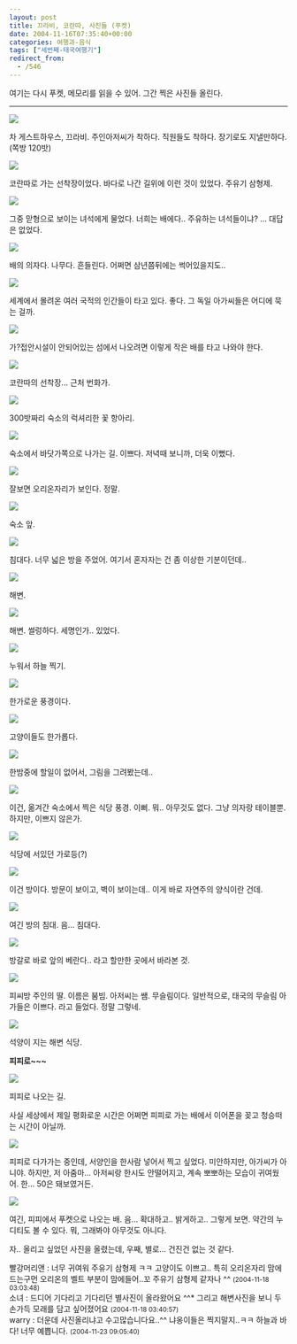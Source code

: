 ```yaml
---
layout: post
title: 끄라비, 코란따, 사진들 (푸켓)
date: 2004-11-16T07:35:40+00:00
categories: 여행과-음식
tags: ["세번째-태국여행기"]
redirect_from:
  - /546
---
```


여기는 다시 푸켓, 메모리를 읽을 수 있어. 그간 찍은 사진들 올린다.

<hr />

![ ](/assets/media/uploads_2004_11_PICT1901.jpg)

차 게스트하우스, 끄라비. 주인아저씨가 착하다. 직원들도 착하다. 장기로도 지낼만하다. (쪽방 120밧)

![ ](/assets/media/uploads_2004_11_PICT1905.jpg)

코란따로 가는 선착장이었다. 바다로 나간 길위에 이런 것이 있었다. 주유기 삼형제.

![ ](/assets/media/uploads_2004_11_PICT1906.jpg)

그중 맏형으로 보이는 녀석에게 물었다. 너희는 배에다.. 주유하는 녀석들이냐? ... 대답은 없었다.

![ ](/assets/media/uploads_2004_11_PICT1908.jpg)

배의 의자다. 나무다. 흔들린다. 어쩌면 삼년쯤뒤에는 썩어있을지도..

![ ](/assets/media/uploads_2004_11_PICT1909.jpg)

세계에서 몰려온 여러 국적의 인간들이 타고 있다. 좋다. 그 독일 아가씨들은 어디에 묵는 걸까.

![ ](/assets/media/uploads_2004_11_PICT1928.jpg)

가?접안시설이 안되어있는 섬에서 나오려면 이렇게 작은 배를 타고 나와야 한다.

![ ](/assets/media/uploads_2004_11_PICT1943.jpg)

코란따의 선착장... 근처 번화가.

![ ](/assets/media/uploads_2004_11_PICT1945.jpg)

300밧짜리 숙소의 럭셔리한 꽃 항아리.

![ ](/assets/media/uploads_2004_11_PICT1946.jpg)

숙소에서 바닷가쪽으로 나가는 길. 이쁘다. 저녁때 보니까, 더욱 이뻤다.

![ ](/assets/media/uploads_2004_11_PICT1947.jpg)

잘보면 오리온자리가 보인다. 정말.

![ ](/assets/media/uploads_2004_11_PICT1959.jpg)

숙소 앞.

![ ](/assets/media/uploads_2004_11_PICT1961.jpg)

침대다. 너무 넓은 방을 주었어. 여기서 혼자자는 건 좀 이상한 기분이던데..

![ ](/assets/media/uploads_2004_11_PICT1966.jpg)

해변.

![ ](/assets/media/uploads_2004_11_PICT1968.jpg)

해변. 썰렁하다. 세명인가.. 있었다.

![ ](/assets/media/uploads_2004_11_PICT1970.jpg)

누워서 하늘 찍기.

![ ](/assets/media/uploads_2004_11_PICT1973.jpg)

한가로운 풍경이다.

![ ](/assets/media/uploads_2004_11_PICT1980.jpg)

고양이들도 한가롭다.

![ ](/assets/media/uploads_2004_11_PICT1987.jpg)

한밤중에 할일이 없어서, 그림을 그려봤는데..

![ ](/assets/media/uploads_2004_11_PICT1994.jpg)

이건, 옮겨간 숙소에서 찍은 식당 풍경. 이뻐. 뭐.. 아무것도 없다. 그냥 의자랑 테이블뿐. 하지만, 이쁘지 않은가.

![ ](/assets/media/uploads_2004_11_PICT1993.jpg)

식당에 서있던 가로등(?)

![ ](/assets/media/uploads_2004_11_PICT1997.jpg)

이건 방이다. 방문이 보이고, 벽이 보이는데.. 이게 바로 자연주의 양식이란 건데.

![ ](/assets/media/uploads_2004_11_PICT2000.jpg)

여긴 방의 침대. 음... 침대다.

![ ](/assets/media/uploads_2004_11_PICT2001.jpg)

방갈로 바로 앞의 베란다.. 라고 할만한 곳에서 바라본 것.

![ ](/assets/media/uploads_2004_11_PICT2004.jpg)

피씨방 주인의 딸. 이름은 붐빔. 아저씨는 쌤. 무슬림이다. 일반적으로, 태국의 무슬림 아가들은 이쁘다. 라고 들었다. 정말 그렇네.

![ ](/assets/media/uploads_2004_11_PICT2009.jpg)

석양이 지는 해변 식당.

<strong>피피로~~~</strong>

![ ](/assets/media/uploads_2004_11_PICT2020.jpg)

피피로 나오는 길.

사실 세상에서 제일 평화로운 시간은 어쩌면 피피로 가는 배에서 이어폰을 꽂고 청승떠는 시간이 아닐까.

![ ](/assets/media/uploads_2004_11_PICT2022.jpg)

피피로 다가가는 중인데, 서양인을 한사람 넣어서 찍고 싶었다. 미안하지만, 아가씨가 아니야. 하지만, 저 아줌마... 아저씨랑 한시도 안떨어지고, 계속 뽀뽀하는 모습이 귀여웠어. 한... 50은 돼보였거든.

![ ](/assets/media/uploads_2004_11_PICT2023.jpg)

여긴, 피피에서 푸켓으로 나오는 배. 음... 확대하고.. 밝게하고.. 그렇게 보면. 약간의 누디티도 볼 수 있다. 뭐, 그래봐야 아무것도 아니다.

자.. 올리고 싶었던 사진을 올렸는데, 우째, 별로... 건진건 없는 것 같다.
<div id=comments>
<div class=comment>
<!--- cmt:914 --->
<!--- mail: --->
<!--- parent:0 --->
빨강머리앤 : 
너무 귀여워 주유기 삼형제 ㅋㅋ
고양이도 이쁘고..
특히 오리온자리 맘에 드는구먼 
오리온의 벨트 부분이 맘에들어..꼬 주유기 삼형제 같자나 ^^
 <small>(2004-11-18 03:03:48)</small>
</div>
<div class=comment>
<!--- cmt:915 --->
<!--- mail: --->
<!--- parent:0 --->
소녀 : 
드디어 기다리고 기다리던 별사진이 올라왔어요 ^^*
그리고 해변사진을 보니 두손가득 모래를 담고 싶어졌어요
 <small>(2004-11-18 03:40:57)</small>
</div>
<div class=comment>
<!--- cmt:916 --->
<!--- mail: --->
<!--- parent:0 --->
warry : 
더운데 사진올리냐고 수고많습니다요..^^
냐옹이들은 찍지말지..ㅋㅋ
하늘과 바다! 너무 예쁩니다.
 <small>(2004-11-23 09:05:40)</small>
</div>
</div>
